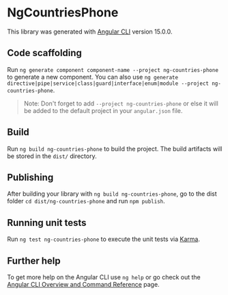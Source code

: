 # NgCountriesPhone

This library was generated with [Angular CLI](https://github.com/angular/angular-cli) version 15.0.0.

## Code scaffolding

Run `ng generate component component-name --project ng-countries-phone` to generate a new component. You can also use `ng generate directive|pipe|service|class|guard|interface|enum|module --project ng-countries-phone`.
> Note: Don't forget to add `--project ng-countries-phone` or else it will be added to the default project in your `angular.json` file. 

## Build

Run `ng build ng-countries-phone` to build the project. The build artifacts will be stored in the `dist/` directory.

## Publishing

After building your library with `ng build ng-countries-phone`, go to the dist folder `cd dist/ng-countries-phone` and run `npm publish`.

## Running unit tests

Run `ng test ng-countries-phone` to execute the unit tests via [Karma](https://karma-runner.github.io).

## Further help

To get more help on the Angular CLI use `ng help` or go check out the [Angular CLI Overview and Command Reference](https://angular.io/cli) page.
